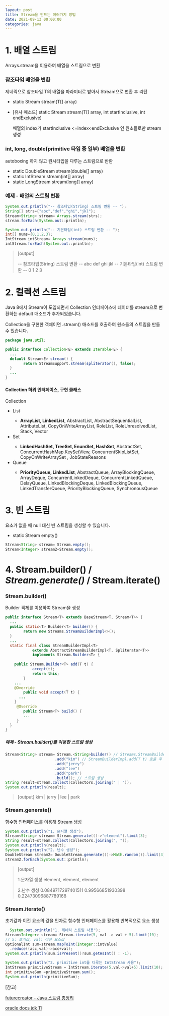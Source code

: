 ```yaml
---
layout: post
title: Stream을 만드는 여러가지 방법
date: 2021-09-13 00:00:00
categories: java
---
```


# 1. 배열 스트림

Arrays.stream을 이용하여 배열을 스트림으로 변환

### 참조타입 배열을 변환

제네릭으로 참조타입 T의 배열을 파라미터로 받아서 Stream으로 변환 후 리턴 

- static <T> Stream<T>   stream(T[] array)

- [유사 매소드] static <T> Stream<T>   stream(T[] array, int startInclusive, int endExclusive)

  배열의 index가 startInclusive <=index<endExclusive 인 원소들로만 stream 생성

### int, long, double(primitive 타입 중 일부) 배열을 변환

autoboxing 하지 않고 원시타입을 다루는 스트림으로 반환

- static DoubleStream stream(double[] array)
- static IntStream   stream(int[] array)
- static LongStream  stream(long[] array)



### 예제 - 배열의 스트림 변환

```java
System.out.println("-- 참조타입(String) 스트림 변환 -- ");
String[] strs={"abc","def","ghi","jkl"};
Stream<String> stream= Arrays.stream(strs);
stream.forEach(System.out::println);

System.out.println("-- 기본타입(int) 스트림 변환 -- ");
int[] nums={0,1,2,3};
IntStream intStream= Arrays.stream(nums);
intStream.forEach(System.out::println);
```

> [output]
>
> -- 참조타입(String) 스트림 변환 -- 
> abc
> def
> ghi
> jkl
> -- 기본타입(int) 스트림 변환 -- 
> 0
> 1
> 2
> 3



# 2. 컬렉션 스트림

Java 8에서 Stream이 도입되면서 Collection 인터페이스에 데이터를 stream으로 변환하는 default 매소드가 추가되었습니다.  

Collection을 구현한 객체이면 .stream() 매소드를 호출하여 원소들의 스트림을 만들 수 있습니다.

```java
package java.util;

public interface Collection<E> extends Iterable<E> {
  ...
  default Stream<E> stream() {
        return StreamSupport.stream(spliterator(), false);
  }  
  ...
}
```

#### Collection 하위 인터페이스, 구현 클래스

Collection<E>

- List<E>
  - **ArrayList, LinkedList**, AbstractList, AbstractSequentialList, AttributeList, CopyOnWriteArrayList, RoleList, RoleUnresolvedList, Stack, Vector
- Set<E>
  - **LinkedHashSet, TreeSet, EnumSet, HashSet**, AbstractSet, ConcurrentHashMap.KeySetView, ConcurrentSkipListSet, CopyOnWriteArraySet , JobStateReasons
- Queue<E>
  - **PriorityQueue, LinkedList**, AbstractQueue, ArrayBlockingQueue, ArrayDeque, ConcurrentLinkedDeque, ConcurrentLinkedQueue, DelayQueue, LinkedBlockingDeque, LinkedBlockingQueue, LinkedTransferQueue, PriorityBlockingQueue,  SynchronousQueue



# 3. 빈 스트림

요소가 없을 때 null 대신 빈 스트림을 생성할 수 있습니다.

- static <T> Stream<T> empty()

```java
Stream<String> stream= Stream.empty();
Stream<Integer> stream2=Stream.empty();
```



# 4. Stream.builder() / *Stream.generate()* / Stream.iterate()

### Stream.builder()

Builder 객체를 이용하여 Stream을 생성

```java
public interface Stream<T> extends BaseStream<T, Stream<T>> {
  ...
  public static<T> Builder<T> builder() {
        return new Streams.StreamBuilderImpl<>();
  }  
  ...
  static final class StreamBuilderImpl<T>
            extends AbstractStreamBuilderImpl<T, Spliterator<T>>
            implements Stream.Builder<T> {
    
    public Stream.Builder<T> add(T t) {
            accept(t);
            return this;
        }
    ...
    @Override
        public void accept(T t) {
      ...
    }
     @Override
        public Stream<T> build() {
        ...  
     }
  }
}
```



##### 예제 - Stream.builder()를 이용한 스트림 생성

```java
Stream<String> stream= Stream.<String>builder() // Streams.StreamBuilderImpl<>();를 호출하여 StreamBuilderImpl<T>객체를 생성하여 리턴
                      .add("kim") // StreamBuilderImpl.add(T t) 호출 후 StreamBuilderImpl<T>을 인터페이스 타입(Stream.Builder<T>)으로 반환 
                      .add("jerry")
                      .add("lee")
                      .add("park")
                      .build(); // 스트림 생성
String result=stream.collect(Collectors.joining(" | "));
System.out.println(result);
```

> [output]
> kim | jerry | lee | park



### Stream.generate()

함수형 인터페이스를 이용해 Stream 생성

```java
System.out.println("1. 문자열 생성");
Stream<String> stream= Stream.generate(()->"element").limit(3);
String result=stream.collect(Collectors.joining(", "));
System.out.println(result);
System.out.println("2. 난수 생성");
DoubleStream stream2= DoubleStream.generate(()->Math.random()).limit(3);
stream2.forEach(System.out::println);
```

> [output]
>
> 1.문자열 생성
> element, element, element
>
> 2.난수 생성
> 0.0849717297401511
> 0.99566851930398
> 0.22473096887789168



### Stream.iterate()

초기값과 이전 요소의 값을 인자로 함수형 인터페이스를 활용해 반복적으로 요소 생성

```java
  System.out.println("1. 제네릭 스트림 사용");
Stream<Integer> stream= Stream.iterate(5, val -> val + 5).limit(10);
// 5: 초기값, val: 이전 요소값
OptionalInt sum=stream.mapToInt(Integer::intValue)
  .reduce((acc,val)->acc+val);
System.out.println(sum.isPresent()?sum.getAsInt() : -1);

System.out.println("2. primitive int를 다루는 IntStream 사용");
IntStream primitiveStream = IntStream.iterate(5,val->val+5).limit(10);
int primitiveSum =primitiveStream.sum();
System.out.println(primitiveSum);
```



[참고]

[futurecreator - Java 스트림 총정리](https://futurecreator.github.io/2018/08/26/java-8-streams/)

[oracle docs jdk 11](https://docs.oracle.com/en/java/javase/11/docs/api/java.base/java/util/Collection.html)

